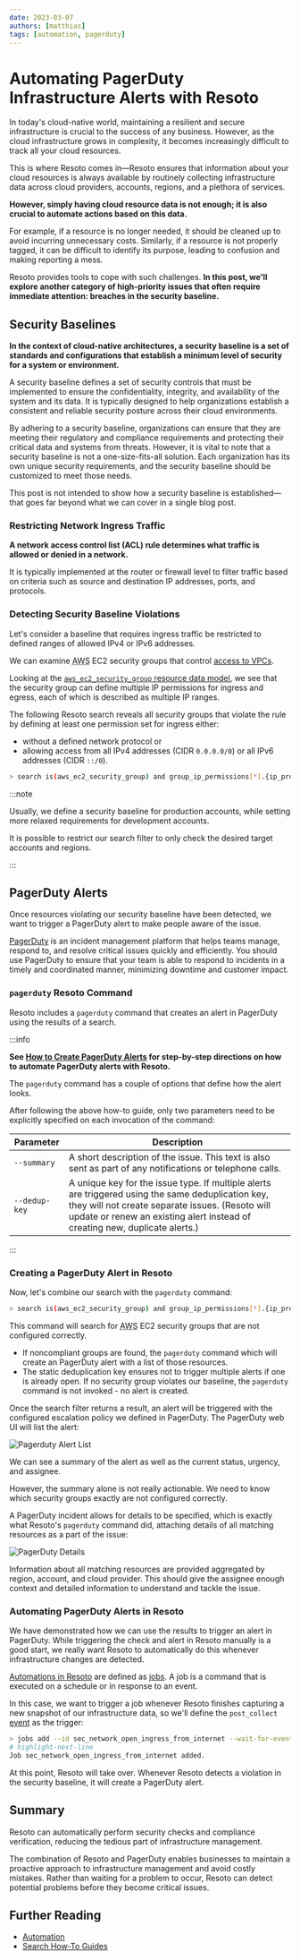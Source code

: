 ```yaml
---
date: 2023-03-07
authors: [matthias]
tags: [automation, pagerduty]
---
```


# Automating PagerDuty Infrastructure Alerts with Resoto

In today's cloud-native world, maintaining a resilient and secure infrastructure is crucial to the success of any business. However, as the cloud infrastructure grows in complexity, it becomes increasingly difficult to track all your cloud resources.

This is where Resoto comes in—Resoto ensures that information about your cloud resources is always available by routinely collecting infrastructure data across cloud providers, accounts, regions, and a plethora of services.

**However, simply having cloud resource data is not enough; it is also crucial to automate actions based on this data.**

For example, if a resource is no longer needed, it should be cleaned up to avoid incurring unnecessary costs. Similarly, if a resource is not properly tagged, it can be difficult to identify its purpose, leading to confusion and making reporting a mess.

Resoto provides tools to cope with such challenges. **In this post, we'll explore another category of high-priority issues that often require immediate attention: breaches in the security baseline.**

<!--truncate-->

## Security Baselines

**In the context of cloud-native architectures, a security baseline is a set of standards and configurations that establish a minimum level of security for a system or environment.**

A security baseline defines a set of security controls that must be implemented to ensure the confidentiality, integrity, and availability of the system and its data. It is typically designed to help organizations establish a consistent and reliable security posture across their cloud environments.

By adhering to a security baseline, organizations can ensure that they are meeting their regulatory and compliance requirements and protecting their critical data and systems from threats. However, it is vital to note that a security baseline is not a one-size-fits-all solution. Each organization has its own unique security requirements, and the security baseline should be customized to meet those needs.

This post is not intended to show how a security baseline is established—that goes far beyond what we can cover in a single blog post.

### Restricting Network Ingress Traffic

**A network access control list (ACL) rule determines what traffic is allowed or denied in a network.**

It is typically implemented at the router or firewall level to filter traffic based on criteria such as source and destination IP addresses, ports, and protocols.

### Detecting Security Baseline Violations

Let's consider a baseline that requires ingress traffic be restricted to defined ranges of allowed IPv4 or IPv6 addresses.

We can examine <abbr title="Amazon Web Services">AWS</abbr> EC2 security groups that control [access to VPCs](https://docs.aws.amazon.com/vpc/latest/userguide/vpc-network-acls.html).

Looking at the [`aws_ec2_security_group` resource data model](/docs/reference/data-models/aws#aws_ec2_security_group), we see that the security group can define multiple IP permissions for ingress and egress, each of which is described as multiple IP ranges.

The following Resoto search reveals all security groups that violate the rule by defining at least one permission set for ingress either:

- without a defined network protocol or
- allowing access from all IPv4 addresses (CIDR `0.0.0.0/0`) or all IPv6 addresses (CIDR `::/0`).

```bash
> search is(aws_ec2_security_group) and group_ip_permissions[*].{ip_protocol="-1" and (ip_ranges[*].cidr_ip="0.0.0.0/0" or ipv6_ranges[*].cidr_ipv6="::/0")}
```

:::note

Usually, we define a security baseline for production accounts, while setting more relaxed requirements for development accounts.

It is possible to restrict our search filter to only check the desired target accounts and regions.

:::

## PagerDuty Alerts

Once resources violating our security baseline have been detected, we want to trigger a PagerDuty alert to make people aware of the issue.

[PagerDuty](https://pagerduty.com) is an incident management platform that helps teams manage, respond to, and resolve critical issues quickly and efficiently. You should use PagerDuty to ensure that your team is able to respond to incidents in a timely and coordinated manner, minimizing downtime and customer impact.

### `pagerduty` Resoto Command

Resoto includes a `pagerduty` command that creates an alert in PagerDuty using the results of a search.

:::info

**See [How to Create PagerDuty Alerts](/docs/how-to-guides/alerting/create-pagerduty-alerts) for step-by-step directions on how to automate PagerDuty alerts with Resoto.**

The `pagerduty` command has a couple of options that define how the alert looks.

After following the above how-to guide, only two parameters need to be explicitly specified on each invocation of the command:

| Parameter | Description |
| --- | --- |
| `--summary` | A short description of the issue. This text is also sent as part of any notifications or telephone calls. |
| `--dedup-key` | A unique key for the issue type. If multiple alerts are triggered using the same deduplication key, they will not create separate issues. (Resoto will update or renew an existing alert instead of creating new, duplicate alerts.) |

:::

### Creating a PagerDuty Alert in Resoto

Now, let's combine our search with the `pagerduty` command:

```bash
> search is(aws_ec2_security_group) and group_ip_permissions[*].{ip_protocol="-1" and (ip_ranges[*].cidr_ip="0.0.0.0/0" or ipv6_ranges[*].cidr_ipv6="::/0")} | pagerduty --summary "Security groups allow ingress from 0.0.0.0/0 or ::/0 to any port." --dedup-key allow_ingress_from_internet_to_any_port
```

This command will search for <abbr title="Amazon Web Services">AWS</abbr> EC2 security groups that are not configured correctly.

- If noncompliant groups are found, the `pagerduty` command which will create an PagerDuty alert with a list of those resources.
- The static deduplication key ensures not to trigger multiple alerts if one is already open. If no security group violates our baseline, the `pagerduty` command is not invoked - no alert is created.

Once the search filter returns a result, an alert will be triggered with the configured escalation policy we defined in PagerDuty. The PagerDuty web UI will list the alert:

![Pagerduty Alert List](./img/pagerduty-alert-list.png)

We can see a summary of the alert as well as the current status, urgency, and assignee.

However, the summary alone is not really actionable. We need to know which security groups exactly are not configured correctly.

A PagerDuty incident allows for details to be specified, which is exactly what Resoto's `pagerduty` command did, attaching details of all matching resources as a part of the issue:

![PagerDuty Details](./img/pagerduty-details.png)

Information about all matching resources are provided aggregated by region, account, and cloud provider. This should give the assignee enough context and detailed information to understand and tackle the issue.

### Automating PagerDuty Alerts in Resoto

We have demonstrated how we can use the results to trigger an alert in PagerDuty. While triggering the check and alert in Resoto manually is a good start, we really want Resoto to automatically do this whenever infrastructure changes are detected.

[Automations in Resoto](/docs/concepts/automation) are defined as [jobs](/docs/concepts/automation#jobs). A job is a command that is executed on a schedule or in response to an event.

In this case, we want to trigger a job whenever Resoto finishes capturing a new snapshot of our infrastructure data, so we'll define the `post_collect` [event](/docs/reference/events) as the trigger:

```bash
> jobs add --id sec_network_open_ingress_from_internet --wait-for-event post_collect 'search is(aws_ec2_security_group) and group_ip_permissions[*].{ip_protocol="-1" and (ip_ranges[*].cidr_ip="0.0.0.0/0" or ipv6_ranges[*].cidr_ipv6="::/0") } | pagerduty --summary "Security groups allow ingress from 0.0.0.0/0 or ::/0 to any port." --dedup-key allow_ingress_from_internet_to_any_port'
# highlight-next-line
​Job sec_network_open_ingress_from_internet added.
```

At this point, Resoto will take over. Whenever Resoto detects a violation in the security baseline, it will create a PagerDuty alert.

## Summary

Resoto can automatically perform security checks and compliance verification, reducing the tedious part of infrastructure management.

The combination of Resoto and PagerDuty enables businesses to maintain a proactive approach to infrastructure management and avoid costly mistakes. Rather than waiting for a problem to occur, Resoto can detect potential problems before they become critical issues.

## Further Reading

- [Automation](/docs/concepts/automation)
- [Search How-To Guides](/docs/how-to-guides/search)
